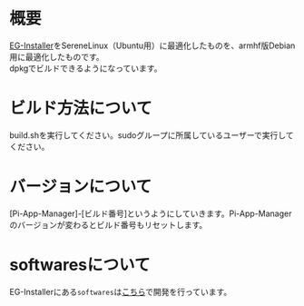 # 概要
[EG-Installer](https://github.com/Hayao0819/EG-Installer)をSereneLinux（Ubuntu用）に最適化したものを、armhf版Debian用に最適化したものです。  
dpkgでビルドできるようになっています。

# ビルド方法について
build.shを実行してください。sudoグループに所属しているユーザーで実行してください。

# バージョンについて
[Pi-App-Manager]-[ビルド番号]というようにしていきます。Pi-App-Managerのバージョンが変わるとビルド番号もリセットします。

# softwaresについて
EG-Installerにある`softwares`は[こちら](https://github.com/NSK-1010/pi-app-installer-scripts-buster)で開発を行っています。
